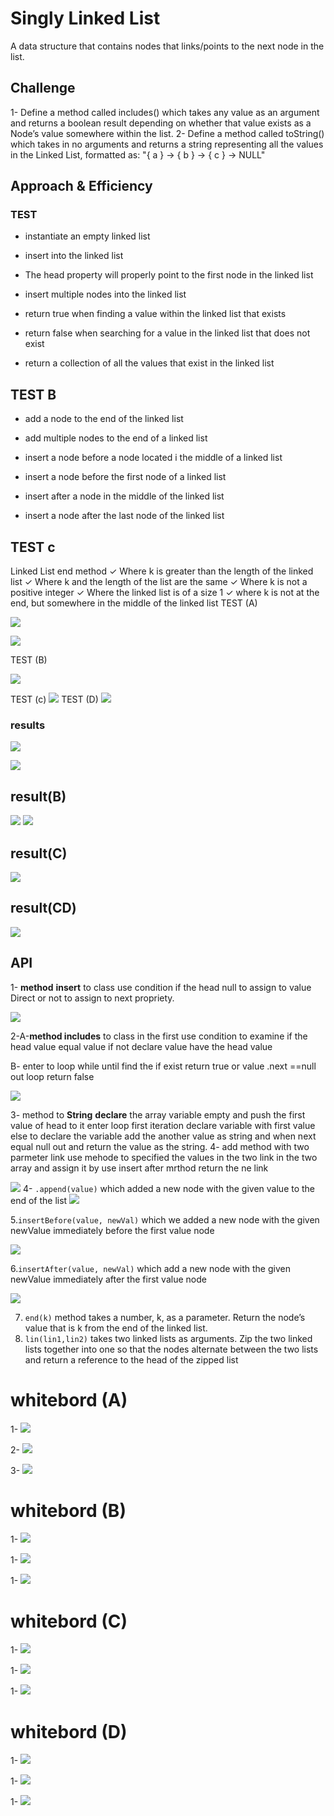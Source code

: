 # Singly Linked List
 A data structure that contains nodes that links/points to the next node in the list.

## Challenge
1- Define a method called includes() which takes any value as an argument and returns a boolean result depending on whether that value exists as a Node’s value somewhere within the list.
2- Define a method called toString() which takes in no arguments and returns a string representing all the values in the Linked List, formatted as:
"{ a } -> { b } -> { c } -> NULL"
## Approach & Efficiency

### TEST 
-  instantiate an empty linked list

- insert into the linked list

- The head property will properly point to the first node in the linked list

-  insert multiple nodes into the linked list

- return true when finding a value within the linked list that exists

-  return false when searching for a value in the linked list that does not exist

- return a collection of all the values that exist in the linked list
## TEST B
-  add a node to the end of the linked list

-  add multiple nodes to the end of a linked list

-  insert a node before a node located i the middle of a linked list

-  insert a node before the first node of a linked list

-  insert after a node in the middle of the linked list

-  insert a node after the last node of the linked list
## TEST c

Linked List end method
    ✓ Where k is greater than the length of the linked list 
    ✓ Where k and the length of the list are the same 
    ✓  Where k is not a positive integer 
    ✓  Where the linked list is of a size 1 
    ✓ where k is not at the end, but somewhere in the middle of the linked list 
TEST (A)

![](/challanges/assets/Capturecode5test.PNG)

![](/challanges/assets/Capturecode5test2.PNG)

TEST (B)

![](/challanges/assets/listed-testboard.PNG)

TEST (c)
![](/challanges/assets/end3.PNG)
TEST (D)
![](/challanges/assets/ch8.PNG)
### results 
![](/challanges/assetsCapturetestresu.PNG)

![](/challanges/assets/Capturetestresu2.PNG)

## result(B)

![](/challanges/assets/listed-test2.PNG)
![](/challanges/assets/listed-test2.PNG)

## result(C)
![](/challanges/assets/end3.PNG)
## result(CD)
![](/challanges/assets/ch81.PNG)

## API
1-  **method**
**insert** to class
use condition 
if the head null
to assign to value
Direct or not
to assign to next propriety.

![](/challanges/assets/Capturecode52.PNG)

2-A-**method includes** to 
class in the first use condition to
examine if the head value 
equal value if not 
declare value have the 
head value 

B- enter to
loop while until 
find the if exist 
return true or 
value .next ==null 
out loop return false 

![](/challanges/assets/Capturecode5.PNG)

3-  method to **String**
**declare** the array variable
empty and push the first
value of head to it
enter loop first iteration
declare variable with
first value else to 
declare the variable 
add the another value
as string and when 
next equal null 
out and return the
value as the string.
4-  add method
with two parmeter link
use mehode to 
specified the 
values in the two link 
in the two array and assign 
it by use insert after mrthod 
return the ne link

![](/challanges/assets/Capturecode53.PNG)
4- `.append(value)` which added  a new node with the given value to the end of the list
![](/challanges/assets/append.PNG)



5.`insertBefore(value, newVal)` which we added  a new node with the given newValue immediately before the first value node

![](/challanges/assets/insert-after.PNG)


6.`insertAfter(value, newVal)` which add a new node with the given newValue immediately after the first value node

![](/challanges/assets/insert-before.PNG)

7. `end(k)`  method takes a number, k, as a parameter. Return the node’s value that is k from the end of the linked list.
7. `lin(lin1,lin2)`  takes two linked lists as arguments. Zip the two linked lists together into one so that the nodes alternate between the two lists and return a reference to the head of the zipped list
# whitebord (A)

1- ![](/challanges/assets/Linked-list.PNG)

2- ![](/challanges/assets/Linked-list2.PNGPNG)

3- ![](/challanges/assets/Linked-list2.PNGPNG)

# whitebord (B)


1- ![](/challanges/assets/list-testwhit.PNG)

1- ![](/challanges/assets/list-testwhit1.PNG)

1- ![](/challanges/assets/list-testwhit2.PNG)

# whitebord (C)

1- ![](/challanges/assets/end1.PNG)

1- ![](/challanges/assets/end2.PNG)

1- ![](/challanges/assets/end3.PNG)
# whitebord (D)
1- ![](/challanges/assets/ch8wt.PNG)

1- ![](/challanges/assets/ch8wt2.PNG)

1- ![](/challanges/assets/ch8wt3.PNG)